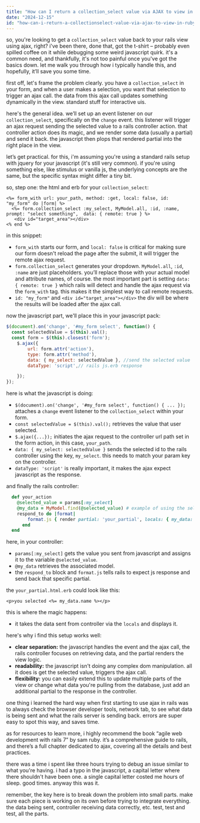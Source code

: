 ```yaml
---
title: "How can I return a collection_select value via AJAX to view in Ruby on Rails?"
date: "2024-12-15"
id: "how-can-i-return-a-collectionselect-value-via-ajax-to-view-in-ruby-on-rails"
---
```


so, you're looking to get a `collection_select` value back to your rails view using ajax, right? i've been there, done that, got the t-shirt – probably even spilled coffee on it while debugging some weird javascript quirk. it's a common need, and thankfully, it's not too painful once you've got the basics down. let me walk you through how i typically handle this, and hopefully, it’ll save you some time.

first off, let's frame the problem clearly. you have a `collection_select` in your form, and when a user makes a selection, you want that selection to trigger an ajax call. the data from this ajax call updates something dynamically in the view. standard stuff for interactive uis.

here's the general idea. we’ll set up an event listener on our `collection_select`, specifically on the `change` event. this listener will trigger an ajax request sending the selected value to a rails controller action. that controller action does its magic, and we render some data (usually a partial) and send it back. the javascript then plops that rendered partial into the right place in the view.

let’s get practical. for this, i'm assuming you're using a standard rails setup with jquery for your javascript (it's still very common). if you're using something else, like stimulus or vanilla js, the underlying concepts are the same, but the specific syntax might differ a tiny bit.

so, step one: the html and erb for your `collection_select`:

```erb
<%= form_with url: your_path, method: :get, local: false, id: "my_form" do |form| %>
  <%= form.collection_select :my_select, MyModel.all, :id, :name, prompt: "select something",  data: { remote: true } %>
   <div id="target_area"></div>
<% end %>
```

in this snippet:

*   `form_with` starts our form, and `local: false` is critical for making sure our form doesn't reload the page after the submit, it will trigger the remote ajax request.
*   `form.collection_select` generates your dropdown. `MyModel.all`, `:id`, `:name` are just placeholders. you’ll replace those with your actual model and attribute names, of course. the most important part is setting `data: { remote: true }` which rails will detect and handle the ajax request via the `form_with` tag. this makes it the simplest way to call remote requests.
*   `id: "my_form"` and `<div id="target_area"></div>` the div will be where the results will be loaded after the ajax call.

now the javascript part, we'll place this in your javascript pack:

```javascript
$(document).on('change', '#my_form select', function() {
  const selectedValue = $(this).val();
  const form = $(this).closest('form');
    $.ajax({
        url: form.attr('action'),
        type: form.attr('method'),
        data: { my_select: selectedValue }, //send the selected value
        dataType: 'script',// rails js.erb response

    });
});
```

here is what the javascript is doing:

*   `$(document).on('change', '#my_form select', function() { ... });` attaches a `change` event listener to the `collection_select` within your form.
*   `const selectedValue = $(this).val();` retrieves the value that user selected.
*   `$.ajax({...});` initiates the ajax request to the controller url path set in the form action, in this case, `your_path`.
*   `data: { my_select: selectedValue }` sends the selected id to the rails controller using the key, `my_select`. this needs to match your param key on the controller.
*   `dataType: 'script'` is really important, it makes the ajax expect javascript as the response.

and finally the rails controller:

```ruby
  def your_action
    @selected_value = params[:my_select]
    @my_data = MyModel.find(@selected_value) # example of using the selected value to retrieve some data
    respond_to do |format|
        format.js { render partial: 'your_partial', locals: { my_data: @my_data } }
      end
  end
```

here, in your controller:

*   `params[:my_select]` gets the value you sent from javascript and assigns it to the variable `@selected_value`.
*   `@my_data` retrieves the associated model.
*   the `respond_to` block and `format.js` tells rails to expect js response and send back that specific partial.

the `your_partial.html.erb` could look like this:

```erb
<p>you selected <%= my_data.name %></p>
```

this is where the magic happens:

*   it takes the data sent from controller via the `locals` and displays it.

here's why i find this setup works well:

*   **clear separation:** the javascript handles the event and the ajax call, the rails controller focuses on retrieving data, and the partial renders the view logic.
*   **readability:** the javascript isn't doing any complex dom manipulation. all it does is get the selected value, triggers the ajax call.
*   **flexibility:** you can easily extend this to update multiple parts of the view or change what data you're pulling from the database, just add an additional partial to the response in the controller.

one thing i learned the hard way when first starting to use ajax in rails was to always check the browser developer tools, network tab, to see what data is being sent and what the rails server is sending back. errors are super easy to spot this way, and saves time.

as for resources to learn more, i highly recommend the book “agile web development with rails 7” by sam ruby. it’s a comprehensive guide to rails, and there’s a full chapter dedicated to ajax, covering all the details and best practices.

there was a time i spent like three hours trying to debug an issue similar to what you're having. i had a typo in the javascript, a capital letter where there shouldn't have been one. a single capital letter costed me hours of sleep. good times. anyway this was it.

remember, the key here is to break down the problem into small parts. make sure each piece is working on its own before trying to integrate everything. the data being sent, controller receiving data correctly, etc. test, test and test, all the parts.
